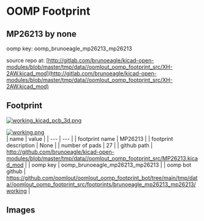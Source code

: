 # OOMP Footprint  
## MP26213  by none  
  
oomp key: oomp_brunoeagle_mp26213_mp26213  
  
source repo at: [http://gitlab.com/brunoeagle/kicad-open-modules/blob/master/tmp/data//oomlout_oomp_footprint_src/XH-2AW.kicad_mod](http://gitlab.com/brunoeagle/kicad-open-modules/blob/master/tmp/data//oomlout_oomp_footprint_src/XH-2AW.kicad_mod)  
## Footprint  
  
[![working_kicad_pcb_3d.png](working_kicad_pcb_3d_600.png)](working_kicad_pcb_3d.png)  
  
[![working.png](working_600.png)](working.png)  
| name | value | 
| --- | --- | 
| footprint name | MP26213 | 
| footprint description | None | 
| number of pads | 27 | 
| github path | http://github.com/brunoeagle/kicad-open-modules/blob/master/tmp/data//oomlout_oomp_footprint_src/MP26213.kicad_mod | 
| oomp key | oomp_brunoeagle_mp26213_mp26213 | 
| oomp bot github | https://github.com/oomlout/oomlout_oomp_footprint_bot/tree/main/tmp/data//oomlout_oomp_footprint_src/footprints/brunoeagle_mp26213_mp26213/working | 
## Images  
